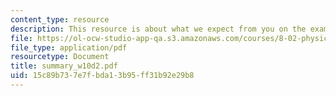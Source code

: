 ```yaml
---
content_type: resource
description: This resource is about what we expect from you on the exam.
file: https://ol-ocw-studio-app-qa.s3.amazonaws.com/courses/8-02-physics-ii-electricity-and-magnetism-spring-2007/15c89b737e7fbda13b95ff31b92e29b8_summary_w10d2.pdf
file_type: application/pdf
resourcetype: Document
title: summary_w10d2.pdf
uid: 15c89b73-7e7f-bda1-3b95-ff31b92e29b8
---
```

